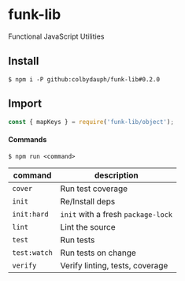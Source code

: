 # funk-lib

Functional JavaScript Utilities

## Install
```shell
$ npm i -P github:colbydauph/funk-lib#0.2.0
```

## Import
```javascript
const { mapKeys } = require('funk-lib/object');
```

#### Commands

`$ npm run <command>`

| command      | description   |
|--------------|---------------|
| `cover`      | Run test coverage |
| `init`       | Re/Install deps |
| `init:hard`  | `init` with a fresh `package-lock` |
| `lint`       | Lint the source |
| `test`       | Run tests |
| `test:watch` | Run tests on change |
| `verify`     | Verify linting, tests, coverage |